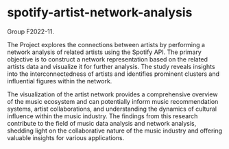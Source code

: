 # spotify-artist-network-analysis
Group F2022-11.

The Project explores the connections between artists by performing a network analysis of related artists using the Spotify API. The primary objective is to construct a network representation based on the related artists data and visualize it for further analysis. The study reveals insights into the interconnectedness of artists and identifies prominent clusters and influential figures within the network.

The visualization of the artist network provides a comprehensive overview of the music ecosystem and can potentially inform music recommendation systems, artist collaborations, and understanding the dynamics of cultural influence within the music industry. The findings from this research contribute to the field of music data analysis and network analysis, shedding light on the collaborative nature of the music industry and offering valuable insights for various applications.


